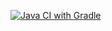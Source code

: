 [![Java CI with Gradle](https://github.com/Dmitrii-Q/JavaGradleSelenide_04/actions/workflows/gradle.yml/badge.svg)](https://github.com/Dmitrii-Q/JavaGradleSelenide_04/actions/workflows/gradle.yml)

